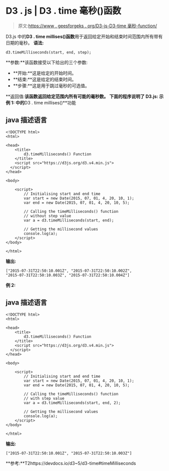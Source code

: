 # D3 . js | D3 . time 毫秒()函数

> 原文:[https://www . geesforgeks . org/D3-js-D3-time 毫秒-function/](https://www.geeksforgeeks.org/d3-js-d3-timemilliseconds-function/)

D3.js 中的**D3 . time millises()函数**用于返回给定开始和结束时间范围内所有带有日期的毫秒。
**语法:**

```
d3.timeMilliseconds(start, end, step);
```

**参数:**该函数接受以下给出的三个参数:

*   **开始:**这是给定的开始时间。
*   **结束:**这是给定的结束时间。
*   **步骤:**这是用于跳过毫秒的可选值。

**返回值:**该函数返回给定范围内所有可能的毫秒数。
下面的程序说明了 D3.js:
**示例 1:**
中的**D3 . time millises()**功能

## java 描述语言

```
<!DOCTYPE html>
<html>

<head>
    <title>
        d3.timeMilliseconds() Function
    </title>
    <script src="https://d3js.org/d3.v4.min.js">
  </script>
</head>

<body>

    <script>
        // Initialising start and end time
        var start = new Date(2015, 07, 01, 4, 20, 10, 1);
        var end = new Date(2015, 07, 01, 4, 20, 10, 5);

        // Calling the timeMilliseconds() function
        // without step value
        var a = d3.timeMilliseconds(start, end);

        // Getting the millisecond values
        console.log(a);
    </script>
</body>

</html>
```

**输出:**

```
["2015-07-31T22:50:10.001Z", "2015-07-31T22:50:10.002Z", 
"2015-07-31T22:50:10.003Z", "2015-07-31T22:50:10.004Z"]
```

**例 2:**

## java 描述语言

```
<!DOCTYPE html>
<html>

<head>
    <title>
        d3.timeMilliseconds() Function
    </title>
    <script src="https://d3js.org/d3.v4.min.js">
  </script>
</head>

<body>

    <script>
        // Initialising start and end time
        var start = new Date(2015, 07, 01, 4, 20, 10, 1);
        var end = new Date(2015, 07, 01, 4, 20, 10, 5);

        // Calling the timeMilliseconds() function
        // with step value
        var a = d3.timeMilliseconds(start, end, 2);

        // Getting the millisecond values
        console.log(a);
    </script>
</body>

</html>
```

**输出:**

```
["2015-07-31T22:50:10.001Z", "2015-07-31T22:50:10.003Z"]
```

**参考:**T2https://devdocs.io/d3~5/d3-time#timeMilliseconds